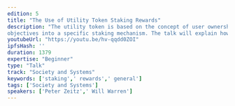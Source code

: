 ```yaml
---
edition: 5
title: "The Use of Utility Token Staking Rewards"
description: "The utility token is based on the concept of user ownership. In principle, token-based voting can empower the users of a utility token project to oversee its long-term development. In practice, however, a very large proportion of circulating utility tokens are held by speculators, rather than actual users. The talk will discuss our efforts to improve the utility token model through the introduction of a staking process that incentivizes user ownership. We will explain the process we followed to map our governance
objectives into a specific staking mechanism. The talk will explain how this mechanism incentivizes ownership among a target user group, penalizes socially harmful behaviors, and collects and distributes fee revenue in a manner that satisfies basic fairness norms."
youtubeUrl: "https://youtu.be/hv-qqdd0ZOI"
ipfsHash: ''
duration: 1379
expertise: "Beginner"
type: "Talk"
track: "Society and Systems"
keywords: ['staking',' rewards',' general']
tags: ['Society and Systems']
speakers: ['Peter Zeitz',' Will Warren']
---
```

